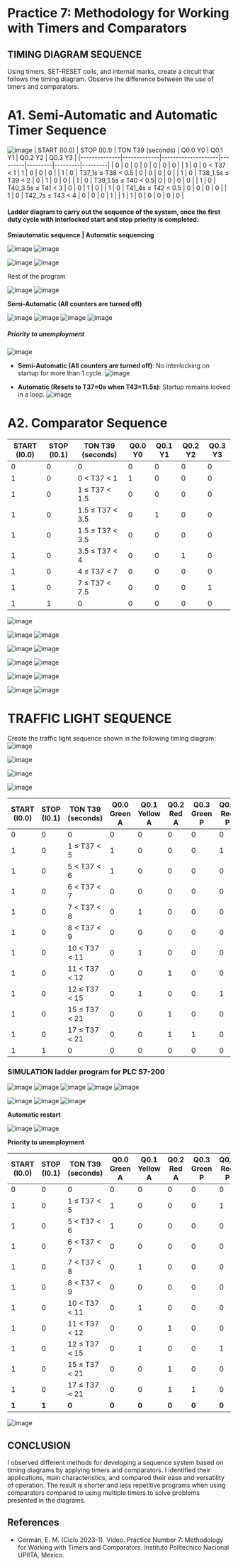 # Practice 7: Methodology for Working with Timers and Comparators

## TIMING DIAGRAM SEQUENCE
Using timers, SET-RESET coils, and internal marks, create a circuit that follows the timing diagram. Observe the difference between the use of timers and comparators.

# A1. Semi-Automatic and Automatic Timer Sequence
![image](https://github.com/JoseEmmanuelVG/IndustrialAutomation/assets/89156254/2157fcd2-a191-4501-8638-50632e5a4f6f)
| START (I0.0) | STOP (I0.1) | TON T39 (seconds) | Q0.0 Y0 | Q0.1 Y1 | Q0.2 Y2 | Q0.3 Y3 |
|--------------|-------------|--------------------|---------|---------|---------|---------|
| 0            | 0           | 0                  | 0       | 0       | 0       | 0       |
| 1            | 0           | 0 < T37 < 1        | 1       | 0       | 0       | 0       |
| 1            | 0           | T37_1s ≤ T38 < 0.5 | 0       | 0       | 0       | 0       |
| 1            | 0           | T38_1.5s ≤ T39 < 2  | 0       | 1       | 0       | 0       |
| 1            | 0           | T39_1.5s ≤ T40 < 0.5| 0       | 0       | 0       | 0       |
| 1            | 0           | T40_3.5s ≤ T41 < 3  | 0       | 0       | 1       | 0       |
| 1            | 0           | T41_4s ≤ T42 < 0.5  | 0       | 0       | 0       | 0       |
| 1            | 0           | T42_7s ≤ T43 < 4   | 0       | 0       | 0       | 1       |
| 1            | 1           | 0                  | 0       | 0       | 0       | 0       |

#### Ladder diagram to carry out the sequence of the system, once the first duty cycle with interlocked start and stop priority is completed. 
**Smiautomatic sequence      |      Automatic sequencing** 

![image](https://github.com/JoseEmmanuelVG/IndustrialAutomation/assets/89156254/d1fa9595-e661-40d1-b25c-d1cb46399949)
![image](https://github.com/JoseEmmanuelVG/IndustrialAutomation/assets/89156254/fe9c7298-7ef5-4447-83cb-769b015d9320)

![image](https://github.com/JoseEmmanuelVG/IndustrialAutomation/assets/89156254/62150e94-c4c6-4649-b2be-d4dd505d865d)
![image](https://github.com/JoseEmmanuelVG/IndustrialAutomation/assets/89156254/12afa8e5-08d4-48a5-b416-3f1710ee828e)

Rest of the program 

![image](https://github.com/JoseEmmanuelVG/IndustrialAutomation/assets/89156254/1151dca1-028b-4e13-a3c1-39faa7c79d03)
![image](https://github.com/JoseEmmanuelVG/IndustrialAutomation/assets/89156254/ddbf3e39-82cb-40f7-b496-522a467d3867)

**Semi-Automatic (All counters are turned off)**

![image](https://github.com/JoseEmmanuelVG/IndustrialAutomation/assets/89156254/ab40d3f2-932b-4e66-8c15-6c002822bc09)
![image](https://github.com/JoseEmmanuelVG/IndustrialAutomation/assets/89156254/f2ae5c59-980c-4bdb-b184-365c9a6da573)
![image](https://github.com/JoseEmmanuelVG/IndustrialAutomation/assets/89156254/e35c29ff-2772-4f6c-86dc-30b3d855a412)
![image](https://github.com/JoseEmmanuelVG/IndustrialAutomation/assets/89156254/c6a12a7d-1b05-43d6-bd2b-1c2d92f44fb1)

##### Priority to unemployment
![image](https://github.com/JoseEmmanuelVG/IndustrialAutomation/assets/89156254/ae95f5fc-8e7e-4cd8-b20f-0d20e73dfc93)

- **Semi-Automatic (All counters are turned off)**: No interlocking on startup for more than 1 cycle.
![image](https://github.com/JoseEmmanuelVG/IndustrialAutomation/assets/89156254/a1fdc604-04ed-4b29-97d5-967656f914b0)

- **Automatic (Resets to T37=0s when T43=11.5s)**: Startup remains locked in a loop.
![image](https://github.com/JoseEmmanuelVG/IndustrialAutomation/assets/89156254/dbd9d7c3-6587-493c-a9c4-316c548ef259)

# A2. Comparator Sequence

| START (I0.0) | STOP (I0.1) | TON T39 (seconds) | Q0.0 Y0 | Q0.1 Y1 | Q0.2 Y2 | Q0.3 Y3 |
|--------------|-------------|--------------------|---------|---------|---------|---------|
| 0            | 0           | 0                  | 0       | 0       | 0       | 0       |
| 1            | 0           | 0 < T37 < 1        | 1       | 0       | 0       | 0       |
| 1            | 0           | 1 ≤ T37 < 1.5      | 0       | 0       | 0       | 0       |
| 1            | 0           | 1.5 ≤ T37 < 3.5    | 0       | 1       | 0       | 0       |
| 1            | 0           | 1.5 ≤ T37 < 3.5    | 0       | 0       | 0       | 0       |
| 1            | 0           | 3.5 ≤ T37 < 4      | 0       | 0       | 1       | 0       |
| 1            | 0           | 4 ≤ T37 < 7        | 0       | 0       | 0       | 0       |
| 1            | 0           | 7 ≤ T37 < 7.5      | 0       | 0       | 0       | 1       |
| 1            | 1           | 0                  | 0       | 0       | 0       | 0       |

![image](https://github.com/JoseEmmanuelVG/IndustrialAutomation/assets/89156254/35c5c186-4b68-4cf6-896f-705bb663555b)

![image](https://github.com/JoseEmmanuelVG/IndustrialAutomation/assets/89156254/0c8af5fb-d155-4991-af5a-690293556e15)
![image](https://github.com/JoseEmmanuelVG/IndustrialAutomation/assets/89156254/0ee47844-8cf5-4c21-a196-be4477c47020)

![image](https://github.com/JoseEmmanuelVG/IndustrialAutomation/assets/89156254/a7d9892f-a932-42ca-8f2c-c6330d54d3dc)
![image](https://github.com/JoseEmmanuelVG/IndustrialAutomation/assets/89156254/440fad6d-55b3-4a7b-b1e4-458bb4728157)

![image](https://github.com/JoseEmmanuelVG/IndustrialAutomation/assets/89156254/485b5f32-6b95-4459-8683-a0b6c9b8ad76)
![image](https://github.com/JoseEmmanuelVG/IndustrialAutomation/assets/89156254/08efe76d-6f3f-4108-9c13-be2246b04f0b)

![image](https://github.com/JoseEmmanuelVG/IndustrialAutomation/assets/89156254/85d05ef1-4984-4c40-bd4a-755cc6fb270d)
![image](https://github.com/JoseEmmanuelVG/IndustrialAutomation/assets/89156254/85fe1e26-565a-4f12-9043-183d790e641f)

![image](https://github.com/JoseEmmanuelVG/IndustrialAutomation/assets/89156254/ee84d69e-31e0-4922-b755-091b896710ad)
![image](https://github.com/JoseEmmanuelVG/IndustrialAutomation/assets/89156254/9315f88d-ed42-453d-96bb-f4c4787ecdf1)


# TRAFFIC LIGHT SEQUENCE
Create the traffic light sequence shown in the following timing diagram:
![image](https://github.com/JoseEmmanuelVG/IndustrialAutomation/assets/89156254/576ec9eb-8881-4800-95a0-acafc965a06c)

![image](https://github.com/JoseEmmanuelVG/IndustrialAutomation/assets/89156254/24c64777-59b3-4c38-89a2-90dd6fcd093d)

![image](https://github.com/JoseEmmanuelVG/IndustrialAutomation/assets/89156254/3fe2d47e-5ded-4281-abe7-1f6753934dd1)

![image](https://github.com/JoseEmmanuelVG/IndustrialAutomation/assets/89156254/cb67c3bf-4fa9-474b-9adf-985ed77fc1ea)

| START (I0.0) | STOP (I0.1) | TON T39 (seconds) | Q0.0 Green A | Q0.1 Yellow A | Q0.2 Red A | Q0.3 Green P | Q0.4 Red P |
|--------------|-------------|--------------------|--------------|---------------|-----------|--------------|------------|
| 0            | 0           | 0                  | 0            | 0             | 0         | 0            | 0          |
| 1            | 0           | 1 ≤ T37 < 5        | 1            | 0             | 0         | 0            | 1          |
| 1            | 0           | 5 < T37 < 6        | 1            | 0             | 0         | 0            | 0          |
| 1            | 0           | 6 < T37 < 7        | 0            | 0             | 0         | 0            | 0          |
| 1            | 0           | 7 < T37 < 8        | 0            | 1             | 0         | 0            | 0          |
| 1            | 0           | 8 < T37 < 9        | 0            | 0             | 0         | 0            | 0          |
| 1            | 0           | 10 < T37 < 11      | 0            | 1             | 0         | 0            | 0          |
| 1            | 0           | 11 < T37 < 12      | 0            | 0             | 1         | 0            | 0          |
| 1            | 0           | 12 ≤ T37 < 15      | 0            | 1             | 0         | 0            | 1          |
| 1            | 0           | 15 ≤ T37 < 21      | 0            | 0             | 1         | 0            | 0          |
| 1            | 0           | 17 ≤ T37 < 21      | 0            | 0             | 1         | 1            | 0          |
| 1            | 1           | 0                  | 0            | 0             | 0         | 0            | 0          |

### SIMULATION ladder program for PLC S7-200

![image](https://github.com/JoseEmmanuelVG/IndustrialAutomation/assets/89156254/ba61fa00-5ad8-4035-ad3f-3d5a6a5ca9c4)
![image](https://github.com/JoseEmmanuelVG/IndustrialAutomation/assets/89156254/4e113ba7-6a6e-4eba-ba58-f728ad9b6f89)
![image](https://github.com/JoseEmmanuelVG/IndustrialAutomation/assets/89156254/df548936-6eec-4e75-b80e-1da014729d73)
![image](https://github.com/JoseEmmanuelVG/IndustrialAutomation/assets/89156254/0dd8aa7f-6e9f-4e2c-982e-dbf72f4b11ee)
![image](https://github.com/JoseEmmanuelVG/IndustrialAutomation/assets/89156254/78536e8a-49b7-4bf2-9815-65f10bd9bc07)

![image](https://github.com/JoseEmmanuelVG/IndustrialAutomation/assets/89156254/f1a55c71-4a83-4c49-b41a-de0ceae26934)
![image](https://github.com/JoseEmmanuelVG/IndustrialAutomation/assets/89156254/ab2d63c6-e85f-4bb2-99b5-e57ae2277629)
![image](https://github.com/JoseEmmanuelVG/IndustrialAutomation/assets/89156254/8d415bed-a95c-4e74-a95b-6a3caf163d2e)

**Automatic restart**

![image](https://github.com/JoseEmmanuelVG/IndustrialAutomation/assets/89156254/d4342ac6-2a01-4f5a-a14b-4f679f214c31)
![image](https://github.com/JoseEmmanuelVG/IndustrialAutomation/assets/89156254/287569be-d9d8-4d2e-82fb-befdb3d04552)

**Priority to unemployment**

| START (I0.0) | STOP (I0.1) | TON T39 (seconds) | Q0.0 Green A | Q0.1 Yellow A | Q0.2 Red A | Q0.3 Green P | Q0.4 Red P |
|--------------|-------------|--------------------|--------------|---------------|-----------|--------------|------------|
| 0            | 0           | 0                  | 0            | 0             | 0         | 0            | 0          |
| 1            | 0           | 1 ≤ T37 < 5        | 1            | 0             | 0         | 0            | 1          |
| 1            | 0           | 5 < T37 < 6        | 1            | 0             | 0         | 0            | 0          |
| 1            | 0           | 6 < T37 < 7        | 0            | 0             | 0         | 0            | 0          |
| 1            | 0           | 7 < T37 < 8        | 0            | 1             | 0         | 0            | 0          |
| 1            | 0           | 8 < T37 < 9        | 0            | 0             | 0         | 0            | 0          |
| 1            | 0           | 10 < T37 < 11      | 0            | 1             | 0         | 0            | 0          |
| 1            | 0           | 11 < T37 < 12      | 0            | 0             | 1         | 0            | 0          |
| 1            | 0           | 12 ≤ T37 < 15      | 0            | 1             | 0         | 0            | 1          |
| 1            | 0           | 15 ≤ T37 < 21      | 0            | 0             | 1         | 0            | 0          |
| 1            | 0           | 17 ≤ T37 < 21      | 0            | 0             | 1         | 1            | 0          |
| **1**            | **1**           | **0**                  | **0**            | **0**             | **0**         | **0**            | **0**          |

![image](https://github.com/JoseEmmanuelVG/IndustrialAutomation/assets/89156254/fc561f66-c691-49c2-8211-2bfa5189623b)


## CONCLUSION

I observed different methods for developing a sequence system based on timing diagrams by applying timers and comparators. I identified their applications, main characteristics, and compared their ease and versatility of operation. The result is shorter and less repetitive programs when using comparators compared to using multiple timers to solve problems presented in the diagrams.

## References
- Germán, E. M. (Ciclo 2023-1). Video. Practice Number 7: Methodology for Working with Timers and Comparators. Instituto Politecnico Nacional UPIITA, Mexico.
